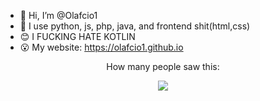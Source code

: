 - 👋 Hi, I’m @Olafcio1
- 👀 I use python, js, php, java, and frontend shit(html,css)
- 😊 I FUCKING HATE KOTLIN
- 😮 My website: https://olafcio1.github.io

<center>
  <p>How many people saw this:</p>
  <img src="https://profile-counter.glitch.me/Olafcio1/count.svg">
</center>
